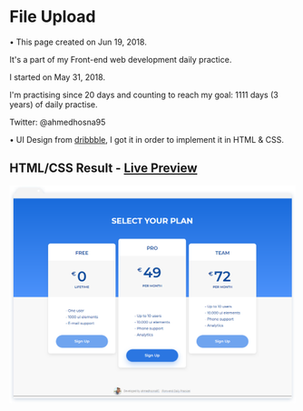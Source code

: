 # File Upload

• This page created on Jun 19, 2018.

It's a part of my Front-end web development daily practice.

I started on May 31, 2018.

I'm practising since 20 days and counting to reach my goal: 1111 days (3 years) of daily practise.

Twitter: @ahmedhosna95

• UI Design from [dribbble](https://dribbble.com/shots/3124405-Pricing-for-personal-project), I got it in order to implement it in HTML & CSS.

## HTML/CSS Result - [Live Preview](https://goo.gl/SmTnK5)

![](assets/img/frame-generic.png)
